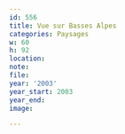 ```yaml
---
id: 556
title: Vue sur Basses Alpes
categories: Paysages
w: 60
h: 92
location:
note:
file:
year: '2003'
year_start: 2003
year_end:
image:

---
```

